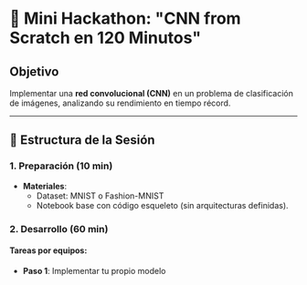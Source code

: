 # 🚀 Mini Hackathon: "CNN from Scratch en 120 Minutos"  

## **Objetivo**  
Implementar una **red convolucional (CNN)** en un problema de clasificación de imágenes, analizando su rendimiento en tiempo récord.  

---

## **📝 Estructura de la Sesión**  
### **1. Preparación (10 min)**  
- **Materiales**:  
  - Dataset: MNIST o Fashion-MNIST  
  - Notebook base con código esqueleto (sin arquitecturas definidas).
 
### **2. Desarrollo (60 min)**  
#### **Tareas por equipos**: 
- **Paso 1**: Implementar tu propio modelo  


